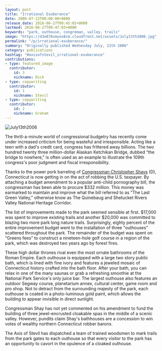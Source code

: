 ```yaml
---
layout: post
title: "Irrational Exuberance"
date: 2006-07-12T00:00:00+0000
release_date: 2016-06-27T09:45:02+0000
lastmod: 2016-06-27T09:47:03+0000
keywords: "park, outhouse, congreman, valley, trails"
image: "https://d3e878vmunx8cm.cloudfront.net/assets/July13th2006.jpg"
permalink: "/p/irrational-exuberance/"
summary: "Originally published Wednesday July, 12th 2006"
category: publications
hashtag: "#axisofstevil_irrational-exuberance"
contributions:
- type: featured_image
  contributor:
    id: 3
    nickname: Dick
- type: copywriting
  contributor:
    id: 1
    nickname: Stevil
- type: copywriting
  contributor:
    id: 2
    nickname: Graham
---
```


[Id_1]: https://d3e878vmunx8cm.cloudfront.net/assets/July13th2006.jpg "July13th2006"
![July13th2006][Id_1]

The thrill-a-minute world of congressional budgetry has recently come under increased criticism for being wasteful and irresponsible.  Acting like a teen with a dad's credit card, congress has frittered away billions. The two hundred twenty three million-dollar Alaskan Ketchikan Bridge, dubbed “the bridge to nowhere," is often used as an example to illustrate the 109th congress's poor judgment and fiscal irresponsibility.

Thanks to the power pork barreling of [Congressman Christopher Shays](http://en.wikipedia.org/wiki/Chris_Shays "Congressman Christopher Shays") (D), Connecticut is now getting in on the act of robbing the U.S. taxpayer. By attaching a budget amendment to a popular anti-child pornography bill, the congressman has been able to procure $332 million. This money was earmarked to maintain and improve what the bill referred to as "The Last Green Valley," otherwise know as The Quinebaug and Shetucket Rivers Valley National Heritage Corridor.

The list of improvements made to the park seemed sensible at first. $17,000 was spent to improve existing trails and another $20,000 was committed to blazing two more park long nature trails. Surprisingly, eighty percent of the entire improvement budget went to the installation of three "outhouses" scattered throughout the park. The remainder of the budget was spent on “Greens fees” to construct a nineteen-hole golf course in a region of the park, which was destroyed two years ago by forest fires.

These high dollar thrones rival even the most ornate bathrooms of the Roman Empire. Each outhouse is equipped with a large two story public bath, which is lined with fine ivory and features a jeweled mosaic of Connecticut history crafted into the bath floor. After your bath, you can relax in one of the many saunas or grab a refreshing smoothie at the National Park Service's only juice bar. The largest outhouse also features an outdoor Segway course, planetarium annex, cultural center, game room and pro shop. Not to detract from the surrounding majesty of the park, each outhouse is coated in a photo-luminous gold paint, which allows the building to appear invisible in direct sunlight.

Congressman Shay has not yet commented on his amendment to fund the building of three jewel-encrusted cloakable spas in the middle of a scenic valley. However, pundits claim Shay's bathhouses are a concession to win votes of wealthy northern Connecticut robber barons.

The Axis of Stevil has dispatched a team of trained woodsmen to mark trails from the park gates to each outhouse so that every visitor to the park has an opportunity to cavort in the opulence of a cloaked outhouse.
